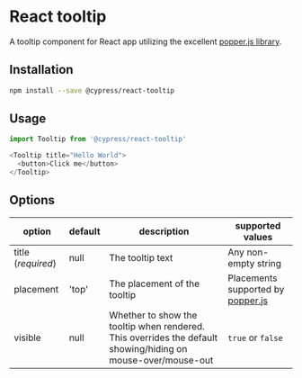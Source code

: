 # React tooltip

A tooltip component for React app utilizing the excellent [popper.js library]().

## Installation

```sh
npm install --save @cypress/react-tooltip
```

## Usage

```javascript
import Tooltip from '@cypress/react-tooltip'

<Tooltip title="Hello World">
  <button>Click me</button>
</Tooltip>
```

## Options

| option | default | description | supported values |
|-|-|-|-|
| title (_required_) | null | The tooltip text | Any non-empty string
| placement | 'top' | The placement of the tooltip | Placements supported by [popper.js](https://popper.js.org/documentation.html#new_Popper)
| visible | null | Whether to show the tooltip when rendered. This overrides the default showing/hiding on mouse-over/mouse-out | `true` or `false`
